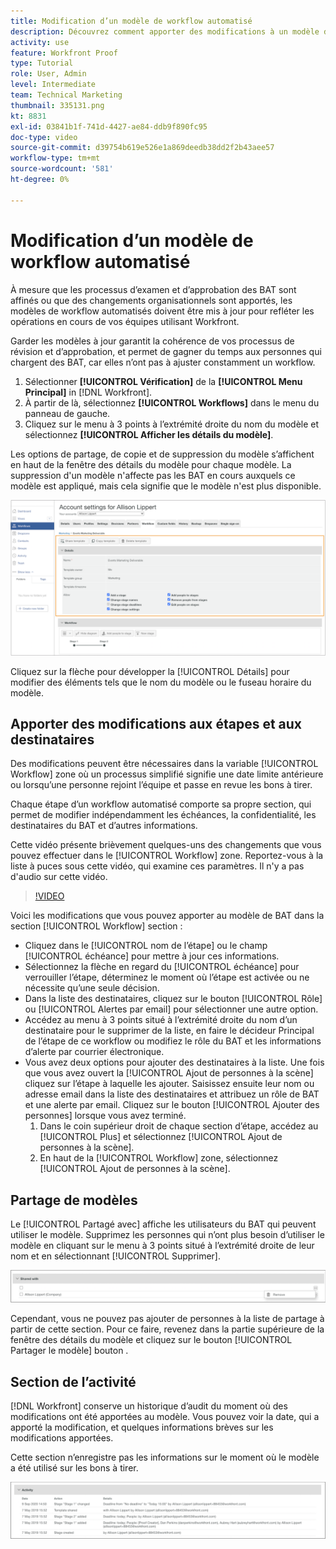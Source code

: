 ```yaml
---
title: Modification d’un modèle de workflow automatisé
description: Découvrez comment apporter des modifications à un modèle de workflow de vérification automatisée existant dans [!DNL  Workfront].
activity: use
feature: Workfront Proof
type: Tutorial
role: User, Admin
level: Intermediate
team: Technical Marketing
thumbnail: 335131.png
kt: 8831
exl-id: 03841b1f-741d-4427-ae84-ddb9f890fc95
doc-type: video
source-git-commit: d39754b619e526e1a869deedb38dd2f2b43aee57
workflow-type: tm+mt
source-wordcount: '581'
ht-degree: 0%

---
```


# Modification d’un modèle de workflow automatisé

À mesure que les processus d’examen et d’approbation des BAT sont affinés ou que des changements organisationnels sont apportés, les modèles de workflow automatisés doivent être mis à jour pour refléter les opérations en cours de vos équipes utilisant Workfront.

Garder les modèles à jour garantit la cohérence de vos processus de révision et d’approbation, et permet de gagner du temps aux personnes qui chargent des BAT, car elles n’ont pas à ajuster constamment un workflow.

1. Sélectionner **[!UICONTROL Vérification]** de la **[!UICONTROL Menu Principal]** in [!DNL Workfront].
1. À partir de là, sélectionnez **[!UICONTROL Workflows]** dans le menu du panneau de gauche.
1. Cliquez sur le menu à 3 points à l’extrémité droite du nom du modèle et sélectionnez **[!UICONTROL Afficher les détails du modèle]**.

Les options de partage, de copie et de suppression du modèle s’affichent en haut de la fenêtre des détails du modèle pour chaque modèle. La suppression d&#39;un modèle n&#39;affecte pas les BAT en cours auxquels ce modèle est appliqué, mais cela signifie que le modèle n&#39;est plus disponible.

![Fenêtre Détails du modèle](assets/proof-system-setup-edit-templates-details-area.png)

<!--
Lean More URLs
-->

Cliquez sur la flèche pour développer la [!UICONTROL Détails] pour modifier des éléments tels que le nom du modèle ou le fuseau horaire du modèle.

## Apporter des modifications aux étapes et aux destinataires

Des modifications peuvent être nécessaires dans la variable [!UICONTROL Workflow] zone où un processus simplifié signifie une date limite antérieure ou lorsqu’une personne rejoint l’équipe et passe en revue les bons à tirer.

Chaque étape d’un workflow automatisé comporte sa propre section, qui permet de modifier indépendamment les échéances, la confidentialité, les destinataires du BAT et d’autres informations.

Cette vidéo présente brièvement quelques-uns des changements que vous pouvez effectuer dans le [!UICONTROL Workflow] zone. Reportez-vous à la liste à puces sous cette vidéo, qui examine ces paramètres. Il n&#39;y a pas d&#39;audio sur cette vidéo.

>[!VIDEO](https://video.tv.adobe.com/v/335131/?quality=12)

Voici les modifications que vous pouvez apporter au modèle de BAT dans la section [!UICONTROL Workflow] section :

* Cliquez dans le [!UICONTROL nom de l’étape] ou le champ [!UICONTROL échéance] pour mettre à jour ces informations.
* Sélectionnez la flèche en regard du [!UICONTROL échéance] pour verrouiller l’étape, déterminez le moment où l’étape est activée ou ne nécessite qu’une seule décision.
* Dans la liste des destinataires, cliquez sur le bouton [!UICONTROL Rôle] ou [!UICONTROL Alertes par email] pour sélectionner une autre option.
* Accédez au menu à 3 points situé à l’extrémité droite du nom d’un destinataire pour le supprimer de la liste, en faire le décideur Principal de l’étape de ce workflow ou modifiez le rôle du BAT et les informations d’alerte par courrier électronique.
* Vous avez deux options pour ajouter des destinataires à la liste. Une fois que vous avez ouvert la [!UICONTROL Ajout de personnes à la scène] cliquez sur l’étape à laquelle les ajouter. Saisissez ensuite leur nom ou adresse email dans la liste des destinataires et attribuez un rôle de BAT et une alerte par email. Cliquez sur le bouton [!UICONTROL Ajouter des personnes] lorsque vous avez terminé.
   1. Dans le coin supérieur droit de chaque section d’étape, accédez au [!UICONTROL Plus] et sélectionnez [!UICONTROL Ajout de personnes à la scène].
   1. En haut de la [!UICONTROL Workflow] zone, sélectionnez [!UICONTROL Ajout de personnes à la scène].

## Partage de modèles

Le [!UICONTROL Partagé avec] affiche les utilisateurs du BAT qui peuvent utiliser le modèle. Supprimez les personnes qui n’ont plus besoin d’utiliser le modèle en cliquant sur le menu à 3 points situé à l’extrémité droite de leur nom et en sélectionnant [!UICONTROL Supprimer].

![[!UICONTROL Partagé avec] list](assets/proof-system-setups-edit-template-shared-with.png)

Cependant, vous ne pouvez pas ajouter de personnes à la liste de partage à partir de cette section. Pour ce faire, revenez dans la partie supérieure de la fenêtre des détails du modèle et cliquez sur le bouton [!UICONTROL Partager le modèle] bouton .

## Section de l’activité

[!DNL Workfront] conserve un historique d’audit du moment où des modifications ont été apportées au modèle. Vous pouvez voir la date, qui a apporté la modification, et quelques informations brèves sur les modifications apportées.

Cette section n’enregistre pas les informations sur le moment où le modèle a été utilisé sur les bons à tirer.

![Liste des activités de BAT](assets/proof-system-setups-edit-template-activity.png)
